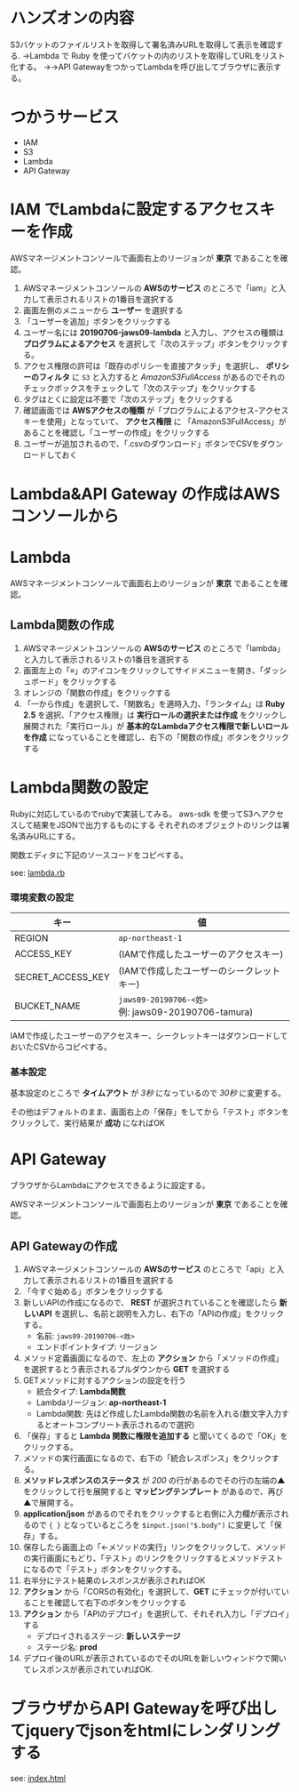 # ハンズオンの内容

S3バケットのファイルリストを取得して署名済みURLを取得して表示を確認する.
→Lambda で Ruby を使ってバケットの内のリストを取得してURLをリスト化する。
→→API GatewayをつかってLambdaを呼び出してブラウザに表示する。

# つかうサービス

- IAM
- S3
- Lambda
- API Gateway

# IAM でLambdaに設定するアクセスキーを作成

AWSマネージメントコンソールで画面右上のリージョンが **東京** であることを確認。

1. AWSマネージメントコンソールの **AWSのサービス** のところで「iam」と入力して表示されるリストの1番目を選択する
2. 画面左側のメニューから **ユーザー** を選択する
3. 「ユーザーを追加」ボタンをクリックする
4. ユーザー名には **20190706-jaws09-lambda** と入力し、アクセスの種類は **プログラムによるアクセス** を選択して「次のステップ」ボタンをクリックする。
5. アクセス権限の許可は「既存のポリシーを直接アタッチ」を選択し、 **ポリシーのフィルタ** に `S3` と入力すると *AmazonS3FullAccess* があるのでそれのチェックボックスをチェックして「次のステップ」をクリックする
6. タグはとくに設定は不要で「次のステップ」をクリックする
7. 確認画面では **AWSアクセスの種類** が「プログラムによるアクセス-アクセスキーを使用」となっていて、 **アクセス権限** に 「AmazonS3FullAccess」があることを確認し「ユーザーの作成」をクリックする
8. ユーザーが追加されるので、「.csvのダウンロード」ボタンでCSVをダウンロードしておく


# Lambda&API Gateway の作成はAWSコンソールから

# Lambda

AWSマネージメントコンソールで画面右上のリージョンが **東京** であることを確認。

## Lambda関数の作成

1. AWSマネージメントコンソールの **AWSのサービス** のところで「lambda」と入力して表示されるリストの1番目を選択する
2. 画面左上の「≡」のアイコンをクリックしてサイドメニューを開き、「ダッシュボード」をクリックする
3. オレンジの「関数の作成」をクリックする
4. 「一から作成」を選択して、「関数名」を適時入力、「ランタイム」は **Ruby 2.5** を選択、「アクセス権限」は **実行ロールの選択または作成** をクリックし展開された「実行ロール」が **基本的なLambdaアクセス権限で新しいロールを作成** になっていることを確認し、右下の「関数の作成」ボタンをクリックする

# Lambda関数の設定

Rubyに対応しているのでrubyで実装してみる。
aws-sdk を使ってS3へアクセスして結果をJSONで出力するものにする
それぞれのオブジェクトのリンクは署名済みURLにする。

関数エディタに下記のソースコードをコピペする。

see: [lambda.rb](/lambda.rb)

### 環境変数の設定

キー | 値
---|---
REGION| `ap-northeast-1`
ACCESS_KEY| (IAMで作成したユーザーのアクセスキー)
SECRET_ACCESS_KEY| (IAMで作成したユーザーのシークレットキー)
BUCKET_NAME|`jaws09-20190706-<姓>` <br>例: jaws09-20190706-tamura)

IAMで作成したユーザーのアクセスキー、シークレットキーはダウンロードしておいたCSVからコピペする。

### 基本設定

基本設定のところで **タイムアウト** が *3秒* になっているので *30秒* に変更する。


その他はデフォルトのまま、画面右上の「保存」をしてから「テスト」ボタンをクリックして、実行結果が **成功** になればOK



# API Gateway

ブラウザからLambdaにアクセスできるように設定する。

AWSマネージメントコンソールで画面右上のリージョンが **東京** であることを確認。

## API Gatewayの作成

1. AWSマネージメントコンソールの **AWSのサービス** のところで「api」と入力して表示されるリストの1番目を選択する
2. 「今すぐ始める」ボタンをクリックする
3. 新しいAPIの作成になるので、 **REST** が選択されていることを確認したら **新しいAPI** を選択し、名前と説明を入力し、右下の「APIの作成」をクリックする。
    * 名前: `jaws09-20190706-<姓>`
    * エンドポイントタイプ: リージョン
4. メソッド定義画面になるので、左上の **アクション** から「メソッドの作成」を選択するとう表示されるプルダウンから **GET** を選択する
5. GETメソッドに対するアクションの設定を行う
    * 統合タイプ: **Lambda関数**
    * Lambdaリージョン: **ap-northeast-1**
    * Lambda関数: 先ほど作成したLambda関数の名前を入れる(数文字入力するとオートコンプリート表示されるので選択)
6. 「保存」すると  **Lambda 関数に権限を追加する**  と聞いてくるので「OK」をクリックする。
7. メソッドの実行画面になるので、右下の「統合レスポンス」をクリックする。
8. **メソッドレスポンスのステータス** が *200* の行があるのでその行の左端の▲をクリックして行を展開すると **マッピングテンプレート** があるので、再び▲で展開する。
9. **application/json** があるのでそれをクリックすると右側に入力欄が表示されるので `{ }` となっているところを `$input.json("$.body")` に変更して「保存」する。
10. 保存したら画面上の「←メソッドの実行」リンクをクリックして、メソッドの実行画面にもどり、「テスト」のリンクをクリックするとメソッドテストになるので「テスト」ボタンをクリックする。
11. 右半分にテスト結果のレスポンスが表示されればOK
12. **アクション** から「CORSの有効化」を選択して、**GET** にチェックが付いていることを確認して右下のボタンをクリックする
13. **アクション** から「APIのデプロイ」を選択して、それそれ入力し「デプロイ」する
    * デプロイされるステージ: **新しいステージ**
    * ステージ名: **prod**
14. デプロイ後のURLが表示されているのでそのURLを新しいウィンドウで開いてレスポンスが表示されていればOK.

# ブラウザからAPI Gatewayを呼び出してjqueryでjsonをhtmlにレンダリングする

see: [index.html](/index.html)
